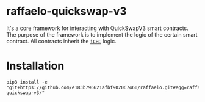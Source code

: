 # raffaelo-quickswap-v3

It's a core framework for interacting with QuickSwapV3 smart contracts. The purpose of the framework is to implement the logic of the certain smart contract. All contracts inherit the [`iCBC`](https://github.com/e183b796621afbf902067460/raffaelo/blob/master/raffaelo/interfaces/contracts/interface.py) logic.

# Installation
```
pip3 install -e "git+https://github.com/e183b796621afbf902067460/raffaelo.git#egg=raffaelo_quickswap_v3&subdirectory=_modules/raffaelo-quickswap-v3/"
```